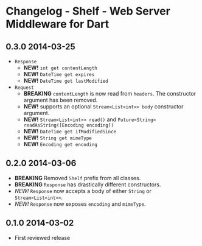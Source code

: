 # Changelog - Shelf - Web Server Middleware for Dart

## 0.3.0 2014-03-25

* `Response`
  * **NEW!** `int get contentLength`
  * **NEW!** `DateTime get expires`
  * **NEW!** `DateTime get lastModified`
* `Request`
  * **BREAKING** `contentLength` is now read from `headers`. The constructor argument has been removed.
  * **NEW!** supports an optional `Stream<List<int>> body` constructor argument.
  * **NEW!** `Stream<List<int>> read()` and `Future<String> readAsString([Encoding encoding])`
  * **NEW!** `DateTime get ifModifiedSince`
  * **NEW!** `String get mimeType`
  * **NEW!** `Encoding get encoding`

## 0.2.0 2014-03-06

* **BREAKING** Removed `Shelf` prefix from all classes.
* **BREAKING** `Response` has drastically different constructors.
* *NEW!* `Response` now accepts a body of either `String` or `Stream<List<int>>`.
* *NEW!* `Response` now exposes `encoding` and `mimeType`.

## 0.1.0 2014-03-02

* First reviewed release
